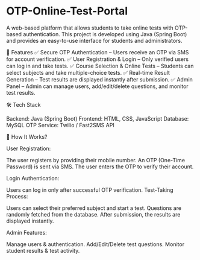 # OTP-Online-Test-Portal
A web-based platform that allows students to take online tests with OTP-based authentication. This project is developed using Java (Spring Boot) and provides an easy-to-use interface for students and administrators.

📌 Features
✅ Secure OTP Authentication – Users receive an OTP via SMS for account verification.
✅ User Registration & Login – Only verified users can log in and take tests.
✅ Course Selection & Online Tests – Students can select subjects and take multiple-choice tests.
✅ Real-time Result Generation – Test results are displayed instantly after submission.
✅ Admin Panel – Admin can manage users, add/edit/delete questions, and monitor test results.

🛠 Tech Stack

Backend: Java (Spring Boot)
Frontend: HTML, CSS, JavaScript
Database: MySQL
OTP Service: Twilio / Fast2SMS API
		
🔗 How It Works?

User Registration:

The user registers by providing their mobile number.
An OTP (One-Time Password) is sent via SMS.
The user enters the OTP to verify their account.

Login Authentication:

Users can log in only after successful OTP verification.
Test-Taking Process:

Users can select their preferred subject and start a test.
Questions are randomly fetched from the database.
After submission, the results are displayed instantly.

Admin Features:

Manage users & authentication.
Add/Edit/Delete test questions.
Monitor student results & test activity.
